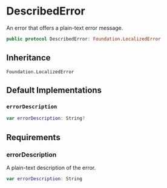 # DescribedError

An error that offers a plain-text error message.

``` swift
public protocol DescribedError: Foundation.LocalizedError 
```

## Inheritance

`Foundation.LocalizedError`

## Default Implementations

### `errorDescription`

``` swift
var errorDescription: String? 
```

## Requirements

### errorDescription

A plain-text description of the error.

``` swift
var errorDescription: String 
```
